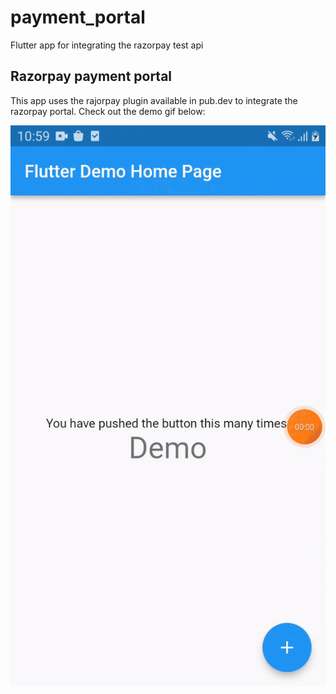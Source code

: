 # payment_portal

Flutter app for integrating the razorpay test api

## Razorpay payment portal

This app uses the rajorpay plugin available in pub.dev to integrate the razorpay portal.
Check out the demo gif below:

![](demo.gif)
